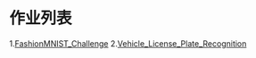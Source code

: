 # 作业列表

1.[FashionMNIST_Challenge](https://github.com/m-L-0/17b-LiuYang-2015/tree/master/FashionMNIST_Challenge)
2.[Vehicle_License_Plate_Recognition](https://github.com/m-L-0/17b-LiuYang-2015/tree/master/Vehicle_License_Plate_Recognition)

